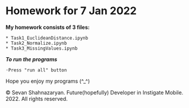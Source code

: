 # Homework for 7 Jan 2022

**My homework consists of 3 files:**

    * Task1_EuclideanDistance.ipynb
    * Task2_Normalize.ipynb
    * Task3_MissingValues.ipynb

***To run the programs***

    ◦Press "run all" button

Hope you enjoy my programs (^_^)

© Sevan Shahnazaryan. Future(hopefully) Developer in Instigate Mobile.
2022. All rights reserved.